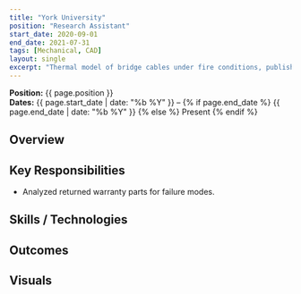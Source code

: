 ```yaml
---
title: "York University"
position: "Research Assistant"
start_date: 2020-09-01
end_date: 2021-07-31
tags: [Mechanical, CAD]
layout: single
excerpt: "Thermal model of bridge cables under fire conditions, published research, award-winning presentation."
---
```


**Position:** {{ page.position }}  
**Dates:** {{ page.start_date | date: "%b %Y" }} – {% if page.end_date %}
  {{ page.end_date | date: "%b %Y" }}
{% else %}
  Present
{% endif %}

## Overview

## Key Responsibilities
- Analyzed returned warranty parts for failure modes.

## Skills / Technologies

## Outcomes

## Visuals